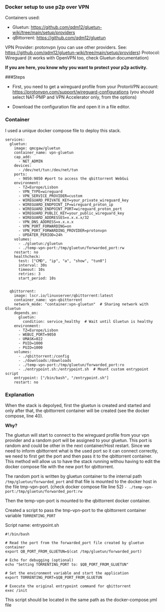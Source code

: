 ### Docker setup to use p2p over VPN

Containers used:
  - Gluetun: https://github.com/qdm12/gluetun-wiki/tree/main/setup/providers
  - qBittorrent: https://github.com/qdm12/gluetun

VPN Provider: protonvpn (you can use other providers. See: https://github.com/qdm12/gluetun-wiki/tree/main/setup/providers)
Protocol: Wireguard (it works with OpenVPN too, check Gluetun documentation)

**If you are here, you know why you want to protect your p2p activity.**

###Steps

- First, you need to get a wireguard profile from your ProtonVPN account: https://protonvpn.com/support/wireguard-configurations
(you should select NAT-PMP and VPN Accelerator only, from the options)

- Download the configuration file and open it in a file editor.

### Container
I used a unique docker compose file to deploy this stack.

````
services:
  gluetun:
    image: qmcgaw/gluetun
    container_name: vpn-gluetun
    cap_add:
      - NET_ADMIN
    devices:
      - /dev/net/tun:/dev/net/tun
    ports:
      - 9050:9050 #port to access the qbittorrent WebGui
    environment:
      - TZ=Europe/Lisbon
      - VPN_TYPE=wireguard
      - VPN_SERVICE_PROVIDER=custom
      - WIREGUARD_PRIVATE_KEY=your_private_wireguard_key
      - WIREGUARD_ENDPOINT_IP=wireguard_proton_ip
      - WIREGUARD_ENDPOINT_PORT=wireguard_proton_port
      - WIREGUARD_PUBLIC_KEY=your_public_wireguard_key
      - WIREGUARD_ADDRESSES=x.x.x.x/32
      - VPN_DNS_ADDRESS=x.x.x.x
      - VPN_PORT_FORWARDING=on
      - VPN_PORT_FORWARDING_PROVIDER=protonvpn
      - UPDATER_PERIOD=24h 
    volumes:
      - ./gluetun:/gluetun
      - ./temp-vpn-port:/tmp/gluetun/forwarded_port:rw
    restart: no
    healthcheck:
      test: ["CMD", "ip", "a", "show", "tun0"]
      interval: 30s
      timeout: 10s
      retries: 3
      start_period: 10s


  qbittorrent:
    image: lscr.io/linuxserver/qbittorrent:latest
    container_name: vpn-qbittorrent
    network_mode: "container:vpn-gluetun"  # Sharing network with Gluetun
    depends_on:
      gluetun:
        condition: service_healthy  # Wait until Gluetun is healthy
    environment:
      - TZ=Europe/Lisbon
      - WEBUI_PORT=9050
      - UMASK=022
      - PUID=1000
      - PGID=1000
    volumes:
      - ./qbittorrent:/config
      - ./downloads:/downloads
      - ./temp-vpn-port:/tmp/gluetun/forwarded_port:ro
      - ./entrypoint.sh:/entrypoint.sh  # Mount custom entrypoint script
    entrypoint: ["/bin/bash", "/entrypoint.sh"]  
    restart: no
````
### Explanation

When the stack is depolyed, first the gluetun is created and started and only after that, the qbittorrent container will be created (see the docker compose, line 40).

**Why?**

The gluetun will start to connect to the wireguard profile from your vpn provider and a random port will be assigned to your gluetun. 
This port is random and could be other in the next container/Host restart. Since we need to inform qbittorrent what is the used port so it can connect correctly, we need to first get the port and then pass it to the qbittorrent container. 
This method will allow us to have the stack running withou having to edit the docker compose file with the new port for qbittorrent.

The random port is written by gluetun container to the internal path `/tmp/gluetun/forwarded_port` and that file is mounted to the docker host in the file tmp-vpn-port. (check docker compose file line 52)
`- ./temp-vpn-port:/tmp/gluetun/forwarded_port:rw`

Then the temp-vpn-port is mounted to the qbittorrent docker container.

Created a script to pass the tmp-vpn-port to the qbittorrent container variable `TORRENTING_PORT`

Script name: entrypoint.sh
```
#!/bin/bash

# Read the port from the forwarded_port file created by gluetun container
export QB_PORT_FROM_GLUETUN=$(cat /tmp/gluetun/forwarded_port)

# Echo for debugging (optional)
echo "Setting TORRENTING_PORT to: $QB_PORT_FROM_GLUETUN"

# Set the environment variable and start the application
export TORRENTING_PORT=$QB_PORT_FROM_GLUETUN

# Execute the original entrypoint command for qbittorrent
exec /init
````
This script should be located in the same path as the docker-compose.yml file


